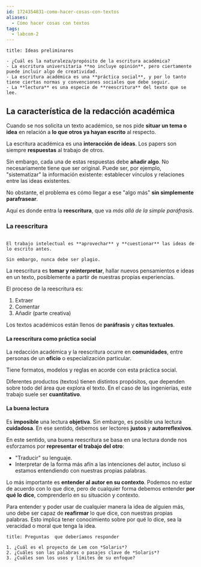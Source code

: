 ```yaml
---
id: 1724354831-como-hacer-cosas-con-textos
aliases:
  - Cómo hacer cosas con textos
tags:
  - labcom-2
---
```


```ad-note
title: Ideas preliminares

- ¿Cuál es la naturaleza/propósito de la escritura académica?
- La escritura universitaria **no incluye opinión**, pero ciertamente puede incluir algo de creatividad.
- La escritura académica es una **práctica social**, y por lo tanto tiene ciertas normas y convenciones sociales que debe seguir.
- La **lectura** es una especie de **reescritura** del texto que se lee.

```

## La característica de la redacción académica

Cuando se nos solicita un texto académico, se nos pide **situar un tema o idea** en relación a **lo que otros ya hayan escrito** al respecto.

La escritura académica es una **interacción de ideas**. Los papers son siempre **respuestas** al trabajo de otros.

Sin embargo, cada una de estas respuestas debe **añadir algo**. No necesariamente tiene que ser original. Puede ser, por ejemplo, "sistematizar" la información existente: establecer vínculos y relaciones entre las ideas existentes.

No obstante, el problema es cómo llegar a ese "algo más" **sin simplemente parafrasear**.

Aquí es donde entra la **reescritura**, que va *más allá de la simple paráfrasis*.

### La reescritura

```ad-tldr

El trabajo intelectual es **aprovechar** y **cuestionar** las ideas de lo escrito antes.

Sin embargo, nunca debe ser plagio.

```

La reescritura es **tomar y reinterpretar**, hallar nuevos pensamientos e ideas en un texto, posiblemente a partir de nuestras propias experiencias.

El proceso de la reescritura es:

1. Extraer
2. Comentar
3. Añadir (parte creativa)

Los textos académicos están llenos de **paráfrasis** y **citas textuales**.

#### La reescritura como práctica social

La redacción académica y la reescritura ocurre en  **comunidades**, entre personas de un **oficio** o especialización particular.

Tiene formatos, modelos y reglas en acorde con esta práctica social.

Diferentes productos (textos) tienen distintos propósitos, que dependen sobre todo del área que explora el texto. En el caso de las ingenierías, este trabajo suele ser **cuantitativo**.

#### La buena lectura

Es **imposible** una lectura **objetiva**. Sin embargo, es posible una lectura **cuidadosa**. En ese sentido, debemos ser lectores **justos** y **autorreflexivos**.

En este sentido, una buena reescritura se basa en una lectura donde nos esforzamos por **representar el trabajo del otro**:

- "Traducir" su lenguaje.
- Interpretar de la forma más afín a las intenciones del autor, incluso si estamos entendiendo con nuestras propias palabras.

Lo más importante es **entender al autor en su contexto**. Podemos no estar de acuerdo con lo que dice, pero de cualquier forma debemos entender **por qué lo dice**, comprenderlo en su situación y contexto.

Para entender y poder usar de cualquier manera la idea de alguien más, uno debe ser capaz de **reafirmar** lo que dice, con nuestras propias palabras. Esto implica tener conocimiento sobre por qué lo dice, sea la veracidad o moral que tenga la idea.

```ad-question
title: Preguntas  que deberíamos responder

1. ¿Cuál es el proyecto de Lem con *Solaris*?
2. ¿Cuáles son las palabras o pasajes clave de *Solaris*?
3. ¿Cuáles son los usos y límites de su enfoque?

```
